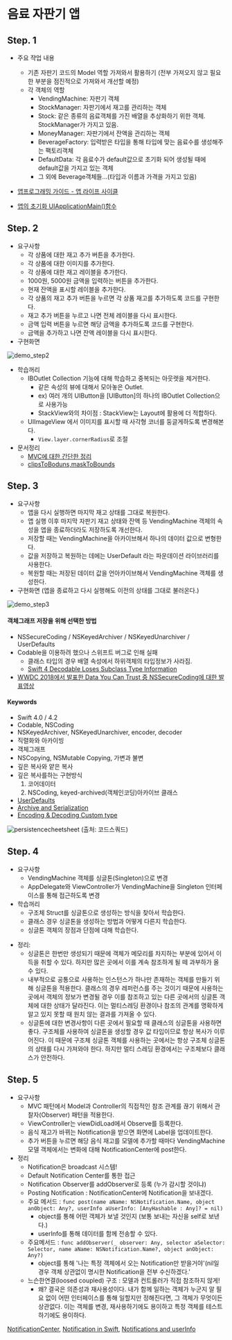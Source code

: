 # 음료 자판기 앱

## Step. 1

* 주요 쟉업 내용
	- 기존 자판기 코드의 Model 역할 가져와서 활용하기 (전부 가져오지 않고 필요한 부분을 점진적으로 가져와서 개선할 예정)
	- 각 객체의 역할
		- VendingMachine: 자판기 객체
		- StockManager: 자판기에서 재고를 관리하는 객체
		- Stock: 같은 종류의 음료객체를 가진 배열을 추상화하기 위한 객체. StockManager가 가지고 있음.
		- MoneyManager: 자판기에서 잔액을 관리하는 객체
		- BeverageFactory: 입력받은 타입을 통해 타입에 맞는 음료수를 생성해주는 팩토리객체
		- DefaultData: 각 음료수가 default값으로 초기화 되어 생성될 때에 default값을 가지고 있는 객체
		- 그 외에 Beverage객체들...(타입과 이름과 가격을 가지고 있음)

* [앱프로그래밍 가이드 - 앱 라이프 사이클](https://developer.apple.com/library/archive/documentation/iPhone/Conceptual/iPhoneOSProgrammingGuide/TheAppLifeCycle/TheAppLifeCycle.html#//apple_ref/doc/uid/TP40007072-CH2-SW1)
* [앱의 초기화 UIApplicationMain()함수](docs/앱의초기화(main).md)

## Step. 2
* 요구사항
	- 각 상품에 대한 재고 추가 버튼을 추가한다.
	- 각 상품에 대한 이미지를 추가한다.
	- 각 상품에 대한 재고 레이블을 추가한다.
	- 1000원, 5000원 금액을 입력하는 버튼을 추가한다.
	- 현재 잔액을 표시할 레이블을 추가한다.
	- 각 상품의 재고 추가 버튼을 누르면 각 상품 재고를 추가하도록 코드를 구현한다.
	- 재고 추가 버튼을 누르고 나면 전체 레이블을 다시 표시한다.
	- 금액 입력 버튼을 누르면 해당 금액을 추가하도록 코드를 구현한다.
	- 금액을 추가하고 나면 잔액 레이블을 다시 표시한다.
* 구현화면

![demo_step2](images/demo_step2.gif)

* 학습꺼리
	- IBOutlet Collection 기능에 대해 학습하고 중복되는 아웃렛을 제거한다.
		- 같은 속성의 뷰에 대해서 모아놓은 Outlet.
		- ex) 여러 개의 UIButton을 [UIButton]의 하나의 IBOutlet Collection으로 사용가능
		- StackView와의 차이점 : StackView는 Layout에 활용에 더 적합하다.
	- UIImageView 에서 이미지를 표시할 때 사각형 코너를 둥글게하도록 변경해본다.
		- `View.layer.cornerRadius`로 조절
* 문서정리
	- [MVC에 대한 간단한 정리](docs/MVC간단한개념.md)
	- [clipsToBoduns,maskToBounds](docs/clipsToBounds_maskToBounds.md)
	
## Step. 3
* 요구사항
	- 앱을 다시 실행하면 마지막 재고 상태를 그대로 복원한다.
	- 앱 실행 이후 마지막 자판기 재고 상태와 잔액 등 VendingMachine 객체의 속성을 앱을 종료하더라도 저장하도록 개선한다.
	- 저장할 때는 VendingMachine을 아카이브해서 하나의 데이터 값으로 변형한다.
	- 값을 저장하고 복원하는 데에는 UserDefault 라는 파운데이션 라이브러리를 사용한다.
	- 복원할 때는 저장된 데이터 값을 언아카이브해서 VendingMachine 객체를 생성한다.
* 구현화면 (앱을 종료하고 다시 실행해도 이전의 상태를 그대로 불러온다.)

![demo_step3](images/demo_step3.png)

#### 객체그래프 저장을 위해 선택한 방법
- NSSecureCoding / NSKeyedArchiver / NSKeyedUnarchiver / UserDefaults
- Codable을 이용하려 했으나 스위프트 버그로 인해 실패
	- 클래스 타입의 경우 배열 속성에서 하위객체의 타입정보가 사라짐.
	- [Swift 4 Decodable Loses Subclass Type Information](https://bugs.swift.org/browse/SR-5331)
- [WWDC 2018에서 발표한 Data You Can Trust 중 NSSecureCoding에 대한 발표영상](https://developer.apple.com/videos/play/wwdc2018/222/)

#### Keywords
- Swift 4.0 / 4.2
- Codable, NSCoding
- NSKeyedArchiver, NSKeyedUnarchiver, encoder, decoder
- 직렬화와 아카이빙
- 객체그래프
- NSCopying, NSMutable Copying, 가변과 불변
- 깊은 복사와 얕은 복사
- 깊은 복사를하는 구현방식
	1. 코어데이터
	2. NSCoding, keyed-archived(객체인코딩)아카이브 클래스
- [UserDefaults](https://developer.apple.com/documentation/foundation/userdefaults?changes=_9)
- [Archive and Serialization](https://developer.apple.com/documentation/foundation/archives_and_serialization)
- [Encoding & Decoding Custom type](https://developer.apple.com/documentation/foundation/archives_and_serialization/encoding_and_decoding_custom_types)

![persistencecheetsheet](images/persistencecheetsheet.png)
(출처: 코드스쿼드)

## Step. 4
* 요구사항
	- VendingMachine 객체를 싱글톤(Singleton)으로 변경
	- AppDelegate와 ViewController가 VendingMachine을 Singleton 인터페이스를 통해 접근하도록 변경
* 학습꺼리
	- 구조체 Struct를 싱글톤으로 생성하는 방식을 찾아서 학습한다.
	- 클래스 경우 싱글톤을 생성하는 방법과 어떻게 다른지 학습한다.
	- 싱글톤 객체의 장점과 단점에 대해 학습한다.
- 정리:
	- 싱글톤은 한번만 생성되기 때문에 객체가 메모리를 차지하는 부분에 있어서 이득을 취할 수 있다. 하지만 많은 곳에서 이를 계속 참조하게 될 떼 과부하가 올 수 있다.
	- 내부적으로 공통으로 사용하는 인스턴스가 하나만 존재하는 객체를 만들기 위해 싱글톤을 적용한다. 클래스의 경우 레퍼런스를 주는 것이기 때문에 사용하는 곳에서 객체의 정보가 변경될 경우 이를 참조하고 있는 다른 곳에서의 싱글톤 객체에 대한 상태가 달라진다. 이는 멀티스레딩 환경이나 참조의 관계를 명확하게 알고 있지 못할 때 원치 않는 결과를 가져올 수 있다.
	- 싱글톤에 대한 변경사항이 다른 곳에서 필요할 때 클래스의 싱글톤을 사용하면 좋다. 구조체를 사용하여 싱글톤을 생성할 경우 값 타입이므로 항상 복사가 이루어진다. 이 때문에 구조체 싱글톤 객체를 사용하는 곳에서는 항상 구조체 싱글톤의 상태를 다시 가져와야 한다. 하지만 멀티 스레딩 환경에서는 구조체보다 클래스가 안전하다. 
	
## Step. 5
- 요구사항
	- MVC 패턴에서 Model과 Controller의 직접적인 참조 관계를 끊기 위해서 관찰자(Observer) 패턴을 적용한다.
	- ViewController는 viewDidLoad에서 Observe를 등록한다.
	- 음식 재고가 바뀌는 Notification을 받으면 화면에 Label을 업데이트한다.
	- 추가 버튼을 누르면 해당 음식 재고를 모델에 추가할 때마다 VendingMachine 모델 객체에서는 변화에 대해 NotificationCenter에 post한다.
- 정리
	- Notification은 broadcast 시스템!
	- Default Notification Center를 통한 접근
	- Notification Observer를 addObserver로 등록 (누가 감시할 것이냐)
	- Posting Notification : NotificationCenter에 Notification을 보내겠다.
	- 주요 메서드 : `func post(name aName: NSNotification.Name, object anObject: Any?, userInfo aUserInfo: [AnyHashable : Any]? = nil)`
		- object를 통해 어떤 객체가 보낼 것인지 (보통 보내는 자신을 self로 보낸다.)
		- userInfo를 통해 데이터를 함께 전송할 수 있다.
	- 주요메서드 : `func addObserver(_ observer: Any, selector aSelector: Selector, name aName: NSNotification.Name?, object anObject: Any?)`
		- object를 통해 '나는 특정 객체에서 오는 Notification만 받을거야'(nil일 경우 객체 상관없이 명시한 Notification을 전부 수신하겠다.'
	- 느슨한연결(loosed coupled) 구조 : 모델과 컨트롤러가 직접 참조하지 않게!
		- 왜? 결국은 의존성과 재사용성이다. 내가 함께 일하는 객체가 누군지 알 필요 없이 어떤 인터페이스를 통해 일할지만 정해진다면, 그 객체가 무엇이든 상관없다. 이는 객체를 변경, 재사용하기에도 용이하고 특정 객체를 테스트하기에도 용이하다.
	
[NotificationCenter](https://developer.apple.com/documentation/foundation/notificationcenter), [Notification in Swift](https://medium.com/@dmytro.anokhin/notification-in-swift-d47f641282fa), [Notifications and userInfo](https://dev.iachieved.it/iachievedit/notifications-and-userinfo-with-swift-3-0/)